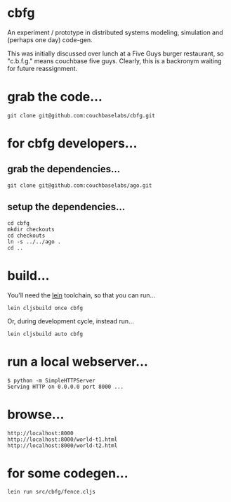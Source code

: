 cbfg
====

An experiment / prototype in distributed systems modeling,
simulation and (perhaps one day) code-gen.

This was initially discussed over lunch at a Five Guys burger
restaurant, so "c.b.f.g." means couchbase five guys.  Clearly, this is
a backronym waiting for future reassignment.

# grab the code...

    git clone git@github.com:couchbaselabs/cbfg.git

# for cbfg developers...

## grab the dependencies...

    git clone git@github.com:couchbaselabs/ago.git

## setup the dependencies...

    cd cbfg
    mkdir checkouts
    cd checkouts
    ln -s ../../ago .
    cd ..

# build...

You'll need the [lein](http://github.com/technomancy/leiningen)
toolchain, so that you can run...

    lein cljsbuild once cbfg

Or, during development cycle, instead run...

    lein cljsbuild auto cbfg

# run a local webserver...

    $ python -m SimpleHTTPServer
    Serving HTTP on 0.0.0.0 port 8000 ...

# browse...

    http://localhost:8000
    http://localhost:8000/world-t1.html
    http://localhost:8000/world-t2.html

# for some codegen...

    lein run src/cbfg/fence.cljs

